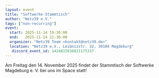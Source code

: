```yaml
---
layout: event
title: "Softwerke-Stammtisch"
author: "Netz39 e.V."
tags: ["non-recurring"]
event:
  start: 2025-11-14 19:30:00 
  end:   2025-11-14 21:30:00 
  organizer: "Netz39 Team <kontakt@netz39.de>" 
  location: "Netz39 e.V., Leibnizstr. 32, 39104 Magdeburg"
   discord_event_id: 1424015038821175337
---
```

Am Freitag den 14. November 2025 findet der Stammtisch der Softwerke Magdeburg e. V. bei uns im Space statt!
<!-- event imported from discord manual changes may be overwritten -->